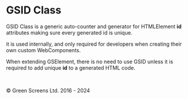 # GSID Class
 
GSID Class is a generic auto-counter and generator for HTMLElement **id** attributes making sure every generated id is unique.
 
it is used internally, and only required for developers when creating their own custom WebComponents.
 
When extending GSElement, there is no need to use GSID unless it is required to add unique **id** to a generated HTML code.

<br>

&copy; Green Screens Ltd. 2016 - 2024
